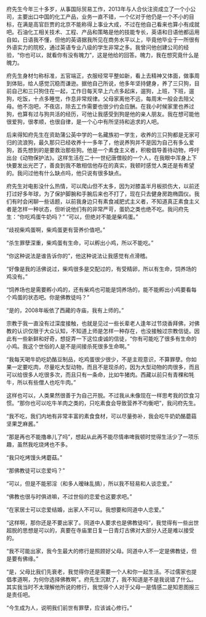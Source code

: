 府先生今年三十多岁，从事国际贸易工作，2013年与人合伙注资成立了一个小公司，主要出口中国的化工产品，业务一直不错，一个亿对于他仍是一个不小的目标，在满是高官巨贾的北京不能称得上事业大成，不过在他自己看来也算小有成就吧。石油化工相关技术、工程、产品和策略是他的技能专长，英语和日语他都运用自如，日语我不懂，但他的英语据我所见在商务水平以上，毕竟他毕业于一所很有外语实力的院校，通过英语专业八级的学生非常之多。我曾问他创建公司的经验，“你也可以，就看你有没有魄力”，这是他给的回答。魄力，我在想究竟什么是魄力。

府先生身材匀称标准，五官端正，衣服经常平整如新，看上去精神又体面，做事周到体贴，给人感觉沉稳而谦逊。据他自己所说，他多年坚持健身，养了三只狗，目前自己和三只狗住在一起，工作日每天早上六点多起床，遛狗，上班，下班，遛狗，吃饭，十点多睡觉，作息非常规律。父母家离他不远，每周末一般会去陪父母。他不泡吧，不夜店，除去工作需要也很少约会应酬。在我小时候家里也养过狗，也算有过与狗共活的经历，可他让我感受到狗是他的亲人朋友。我在想可能他很爱狗，很孝顺，也很自律，是一个心中有所坚持和追求的人吧。

后来得知府先生在资助蒲公英中学的一名藏族初一学生，收养的三只狗都是无家可归的流浪狗，最久那只已经收养十一多年了，他说养狗并不是因为自己有多么爱狗，首先想到的是要救治那些狗。他是一个素食主义者，积极倡导善待动物，呼吁出台《动物保护法》。这样生活在二十一世纪唐僧般的一个人，在我眼中浑身上下快要发出光芒了，善良到我不敢相信他存在的真实，我顿时感觉人类还是有希望的。我问过他有什么缺点吗，他只说有很多缺点。

府先生对电影没什么热情，可以爬山但不太多，因为对膝盖半月板损伤大，以前还打过好多年球，为了保护脚腕和手腕后来也不打了，现在只去健身房跑椭圆仪。我们有时会闲聊一些话题，以前我身边只有素食减肥式主义者，不知道真正素食主义者是怎样一种状态，但听说他们有的非常严苛，蛋奶之类也绝不吃。我问府先生：“你吃鸡蛋牛奶吗？” 
“可以，但绝对不能是柴鸡蛋。”  

“歧视柴鸡蛋啊，柴鸡蛋更有营养价值吧。”

“杀生罪孽深重，柴鸡蛋有生命，可以孵出小鸡，所以不能吃。”

“你这种说法是谁告诉你的”，他这种说法让我感觉有点滑稽。

“好像是我的活佛说过，柴鸡很多是交配过的，有受精卵，所以有生命，饲养场的鸡没有。”

“饲养场也是需要孵小鸡的，还有柴鸡也可能是饲养场的，能不能孵出小鸡要看每个鸡蛋的状态吧。你是佛教徒吗？”

“是的，2008年皈依了西藏的寺庙，我有上师的。”

宗教于我一直没有过深度接触，也就是见过一些长辈老人逢年过节烧香拜佛，对佛教的认识仅限于大众认知，不知道上师是怎样一种存在，也没接触过宗教信徒。因此有一些新鲜和好奇，想捉弄一下这位虔诚的信徒，“你有可能吃了很多有生命的小鸡。我这个世俗的人是不是间接杀死很多生命啊。”

“我每天喝牛奶吃奶酪豆制品，吃鸡蛋很少很少，不是主观意识，不算罪孽。你如果一定要吃肉，尽量吃大型动物，而且不是现杀的，因为大型动物的肉很多，而且可以给很多人吃很多次，而且只有一条命，比如牛猪肉。西藏以前只有青稞和牦牛，所以有些僧人也吃牛肉。”

这样也可以，人类果然很善于为自己开脱。不过我从未像现在一样思考我的饮食习惯。“那你也可以吃牛羊肉之类的，只吃素食会导致营养不均衡吧”，我问府先生。

“我不吃，我们内地有非常丰富的素食食材，可以尽量弥补，我会吃牛奶奶酪蘑菇坚果芝麻酱。”

“那是再也不能撸串儿了吗”，想起从此再不能尽情串啤我顿时觉得生活少了一项乐趣，虽然我吃烧烤也不多。

“我只吃烤馒头烤蘑菇。”

“那佛教徒可以恋爱吗？”

“可以，但是不能邪淫（和多人暧昧乱搞），所以我不轻易和人谈恋爱。”

“佛教也很与时俱进嘛，不过世俗的恋爱也这要求吧。”

“在家居士可以恋爱结婚，出家人不可以。我想要和同道中人恋爱。”

“这样啊，那你还是不要出家了。同道中人要求也是佛教徒吗”，我觉得有一些出世超脱的思想是可以的，真要在寺庙里日复一日青灯古佛对大部分人还是难以接受的。

“我不可能出家，我今生最大的修行是照顾好父母。同道中人不一定是佛教徒，但是要有佛缘。”

“是，父母比我们先衰老，我觉得你还是需要一个人和你一起生活。不过儒家也提倡孝道啊，为何你选择佛教啊”。府先生沉默了，我不知道是不是我说错了什么。其实我当时不太理解他所说的修行，我觉得个人对于父母一是情感二是知恩图报三是责任吧。

“今生成为人，说明我们前世有罪孽，应该诚心修行。”
